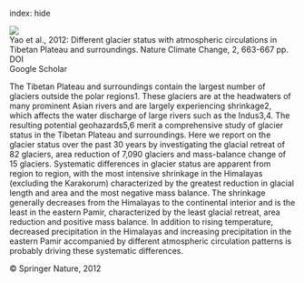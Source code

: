 index: hide

<div class="Citation">
    <div class="Citation-thumb CitationThumb-linked"  data-href="https://doi.org/10.1038/nclimate1580">
      <img src="https://static.claimspace.cloud/climate-study-static/refs/thumbs/4/Yao_et_al_2012-thumb.png" />
    </div>

  <div class="Citation-body">
    <div class="Citation-text">Yao et al., 2012: Different glacier status with atmospheric circulations in Tibetan Plateau and surroundings. <span class="Article-journal">Nature Climate Change, </span><span class="Article-volume">2, </span>663-667 pp.</div>
    <div class="Citation-links">
      <div class="CitationLink" data-href="https://doi.org/10.1038/nclimate1580">
        <div class="CitationLink-icon CitationLink-Doi"></div>
        <div class="CitationLink-text">DOI</div>
      </div>
      <div class="CitationLink" data-href="https://scholar.google.com/scholar?q=10.1038/nclimate1580">
        <div class="CitationLink-icon CitationLink-Scholar"></div>
        <div class="CitationLink-text">Google Scholar</div>
      </div>
    </div>
  </div>
</div>

The Tibetan Plateau and surroundings contain the largest number of glaciers outside the polar regions1. These glaciers are at the headwaters of many prominent Asian rivers and are largely experiencing shrinkage2, which affects the water discharge of large rivers such as the Indus3,4. The resulting potential geohazards5,6 merit a comprehensive study of glacier status in the Tibetan Plateau and surroundings. Here we report on the glacier status over the past 30 years by investigating the glacial retreat of 82 glaciers, area reduction of 7,090 glaciers and mass-balance change of 15 glaciers. Systematic differences in glacier status are apparent from region to region, with the most intensive shrinkage in the Himalayas (excluding the Karakorum) characterized by the greatest reduction in glacial length and area and the most negative mass balance. The shrinkage generally decreases from the Himalayas to the continental interior and is the least in the eastern Pamir, characterized by the least glacial retreat, area reduction and positive mass balance. In addition to rising temperature, decreased precipitation in the Himalayas and increasing precipitation in the eastern Pamir accompanied by different atmospheric circulation patterns is probably driving these systematic differences.

<div class="Citation-copy">
&copy; Springer Nature, 2012
</div>